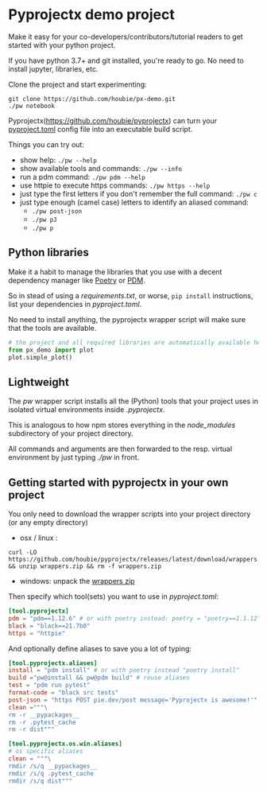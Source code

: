 <!--

---
jupyter:
  jupytext:
    hide_notebook_metadata: true
    text_representation:
      extension: .md
      format_name: markdown
      format_version: '1.3'
      jupytext_version: 1.13.6
  kernelspec:
    display_name: Python 3 (ipykernel)
    language: python
    name: python3
---

-->

<!-- #region -->
# Pyprojectx demo project

Make it easy for your co-developers/contributors/tutorial readers to get started with your python project.

If you have python 3.7+ and git installed, you're ready to go. No need to install jupyter, libraries, etc.

Clone the project and start experimenting:

```shell
git clone https://github.com/houbie/px-demo.git
./pw notebook
```

Pyprojectx(https://github.com/houbie/pyprojectx) can turn your [pyproject.toml](./pyproject.toml)
config file into an executable build script.


Things you can try out:
* show help: `./pw --help`
* show available tools and commands: `./pw --info`
* run a pdm command: `./pw pdm --help`
* use httpie to execute https commands: `./pw https --help`
* just type the first letters if you don't remember the full command: `./pw c`
* just type enough (camel case) letters to identify an aliased command:
  * `./pw post-json`  
  * `./pw pJ`
  * `./pw p`

<!-- #endregion -->

## Python libraries
Make it a habit to manage the libraries that you use with a decent dependency manager like [Poetry](https://python-poetry.org/) or [PDM](https://pdm.fming.dev/).

So in stead of using a _requirements.txt_, or worse, `pip install` instructions, list your dependencies in _pyproject.toml_.

No need to install anything, the pyprojectx wrapper script will make sure that the tools are available.

```python
# the project and all required libraries are automatically available here
from px_demo import plot
plot.simple_plot()
```

## Lightweight
The _pw_ wrapper script installs all the (Python) tools that your project uses in isolated virtual environments inside 
_.pyprojectx_.

This is analogous to how npm stores everything in the _node_modules_ subdirectory of your project directory.

All commands and arguments are then forwarded to the resp. virtual environment by just typing _./pw_ in front.


## Getting started with pyprojectx in your own project
You only need to download the wrapper scripts into your project directory (or any empty directory)
* osx / linux :
```shell
curl -LO https://github.com/houbie/pyprojectx/releases/latest/download/wrappers.zip && unzip wrappers.zip && rm -f wrappers.zip
```
* windows: unpack the [wrappers zip](https://github.com/houbie/pyprojectx/releases/latest/download/wrappers.zip)

Then specify which tool(sets) you want to use in  _pyproject.toml_:
```toml
[tool.pyprojectx]
pdm = "pdm==1.12.6" # or with poetry instead: poetry = "poetry==1.1.12"
black = "black==21.7b0"
https = "httpie"
```

And optionally define aliases to save you a lot of typing:
```toml
[tool.pyprojectx.aliases]
install = "pdm install" # or with poetry instead "poetry install"
build ="pw@install && pw@pdm build" # reuse aliases
test = "pdm run pytest"
format-code = "black src tests"
post-json = "https POST pie.dev/post message='Pyprojectx is awesome!'"
clean ="""\
rm -r __pypackages__
rm -r .pytest_cache
rm -r dist"""

[tool.pyprojectx.os.win.aliases]
# os specific aliases
clean = """\
rmdir /s/q __pypackages__
rmdir /s/q .pytest_cache
rmdir /s/q dist"""
```

